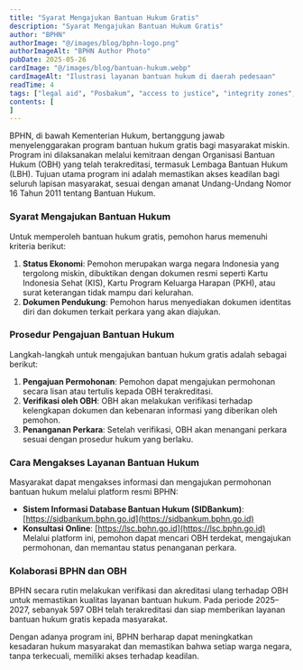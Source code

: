 ```yaml
---
title: "Syarat Mengajukan Bantuan Hukum Gratis"
description: "Syarat Mengajukan Bantuan Hukum Gratis"
author: "BPHN"
authorImage: "@/images/blog/bphn-logo.png"
authorImageAlt: "BPHN Author Photo"
pubDate: 2025-05-26
cardImage: "@/images/blog/bantuan-hukum.webp"
cardImageAlt: "Ilustrasi layanan bantuan hukum di daerah pedesaan"
readTime: 4
tags: ["legal aid", "Posbakum", "access to justice", "integrity zones", "WBBM"]
contents: [
]
---
```

BPHN, di bawah Kementerian Hukum, bertanggung jawab menyelenggarakan program bantuan hukum gratis bagi masyarakat miskin. Program ini dilaksanakan melalui kemitraan dengan Organisasi Bantuan Hukum (OBH) yang telah terakreditasi, termasuk Lembaga Bantuan Hukum (LBH). Tujuan utama program ini adalah memastikan akses keadilan bagi seluruh lapisan masyarakat, sesuai dengan amanat Undang-Undang Nomor 16 Tahun 2011 tentang Bantuan Hukum.

### Syarat Mengajukan Bantuan Hukum
Untuk memperoleh bantuan hukum gratis, pemohon harus memenuhi kriteria berikut:

1. **Status Ekonomi**: Pemohon merupakan warga negara Indonesia yang tergolong miskin, dibuktikan dengan dokumen resmi seperti Kartu Indonesia Sehat (KIS), Kartu Program Keluarga Harapan (PKH), atau surat keterangan tidak mampu dari kelurahan.
2. **Dokumen Pendukung**: Pemohon harus menyediakan dokumen identitas diri dan dokumen terkait perkara yang akan diajukan.

###  Prosedur Pengajuan Bantuan Hukum

Langkah-langkah untuk mengajukan bantuan hukum gratis adalah sebagai berikut:
1. **Pengajuan Permohonan**: Pemohon dapat mengajukan permohonan secara lisan atau tertulis kepada OBH terakreditasi.
2. **Verifikasi oleh OBH**: OBH akan melakukan verifikasi terhadap kelengkapan dokumen dan kebenaran informasi yang diberikan oleh pemohon.
3. **Penanganan Perkara**: Setelah verifikasi, OBH akan menangani perkara sesuai dengan prosedur hukum yang berlaku.

### Cara Mengakses Layanan Bantuan Hukum
Masyarakat dapat mengakses informasi dan mengajukan permohonan bantuan hukum melalui platform resmi BPHN:
- **Sistem Informasi Database Bantuan Hukum (SIDBankum)**: [https://sidbankum.bphn.go.id](https://sidbankum.bphn.go.id)
- **Konsultasi Online**: [https://lsc.bphn.go.id](https://lsc.bphn.go.id)
Melalui platform ini, pemohon dapat mencari OBH terdekat, mengajukan permohonan, dan memantau status penanganan perkara.

### Kolaborasi BPHN dan OBH

BPHN secara rutin melakukan verifikasi dan akreditasi ulang terhadap OBH untuk memastikan kualitas layanan bantuan hukum. Pada periode 2025–2027, sebanyak 597 OBH telah terakreditasi dan siap memberikan layanan bantuan hukum gratis kepada masyarakat.

Dengan adanya program ini, BPHN berharap dapat meningkatkan kesadaran hukum masyarakat dan memastikan bahwa setiap warga negara, tanpa terkecuali, memiliki akses terhadap keadilan.
